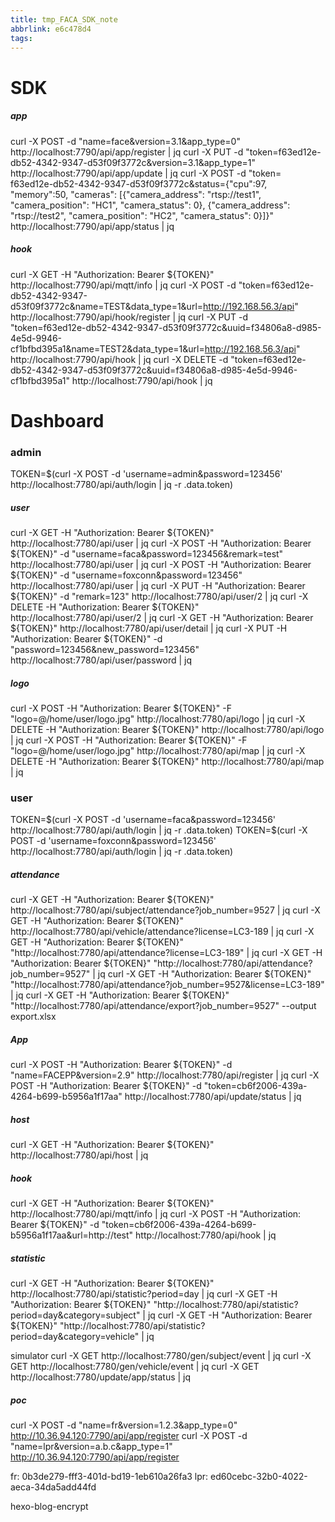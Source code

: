 ```yaml
---
title: tmp_FACA_SDK_note
abbrlink: e6c478d4
tags:
---
```

# SDK
##### app
curl -X POST -d "name=face&version=3.1&app_type=0" http://localhost:7790/api/app/register | jq
curl -X PUT -d "token=f63ed12e-db52-4342-9347-d53f09f3772c&version=3.1&app_type=1" http://localhost:7790/api/app/update | jq
curl -X POST -d "token= f63ed12e-db52-4342-9347-d53f09f3772c&status={\"cpu\":97, \"memory\":50, \"cameras\": [{\"camera_address\": \"rtsp://test1\", \"camera_position\": \"HC1\", \"camera_status\": 0}, {\"camera_address\": \"rtsp://test2\", \"camera_position\": \"HC2\", \"camera_status\": 0}]}" http://localhost:7790/api/app/status | jq

##### hook
curl -X GET -H "Authorization: Bearer ${TOKEN}" http://localhost:7790/api/mqtt/info | jq
curl -X POST -d "token=f63ed12e-db52-4342-9347-d53f09f3772c&name=TEST&data_type=1&url=http://192.168.56.3/api" http://localhost:7790/api/hook/register | jq
curl -X PUT -d "token=f63ed12e-db52-4342-9347-d53f09f3772c&uuid=f34806a8-d985-4e5d-9946-cf1bfbd395a1&name=TEST2&data_type=1&url=http://192.168.56.3/api" http://localhost:7790/api/hook | jq
curl -X DELETE -d "token=f63ed12e-db52-4342-9347-d53f09f3772c&uuid=f34806a8-d985-4e5d-9946-cf1bfbd395a1" http://localhost:7790/api/hook | jq

# Dashboard
### admin
TOKEN=$(curl -X POST -d 'username=admin&password=123456' http://localhost:7780/api/auth/login | jq -r .data.token)

##### user
curl -X GET -H "Authorization: Bearer ${TOKEN}" http://localhost:7780/api/user | jq
curl -X POST -H "Authorization: Bearer ${TOKEN}" -d "username=faca&password=123456&remark=test" http://localhost:7780/api/user | jq
curl -X POST -H "Authorization: Bearer ${TOKEN}" -d "username=foxconn&password=123456" http://localhost:7780/api/user | jq
curl -X PUT -H "Authorization: Bearer ${TOKEN}" -d "remark=123" http://localhost:7780/api/user/2 | jq
curl -X DELETE -H "Authorization: Bearer ${TOKEN}" http://localhost:7780/api/user/2 | jq
curl -X GET -H "Authorization: Bearer ${TOKEN}" http://localhost:7780/api/user/detail | jq
curl -X PUT -H "Authorization: Bearer ${TOKEN}" -d "password=123456&new_password=123456" http://localhost:7780/api/user/password | jq

##### logo
curl -X POST -H "Authorization: Bearer ${TOKEN}" -F "logo=@/home/user/logo.jpg" http://localhost:7780/api/logo | jq
curl -X DELETE -H "Authorization: Bearer ${TOKEN}" http://localhost:7780/api/logo | jq
curl -X POST -H "Authorization: Bearer ${TOKEN}" -F "logo=@/home/user/logo.jpg" http://localhost:7780/api/map | jq
curl -X DELETE -H "Authorization: Bearer ${TOKEN}" http://localhost:7780/api/map | jq

### user
TOKEN=$(curl -X POST -d 'username=faca&password=123456' http://localhost:7780/api/auth/login | jq -r .data.token)
TOKEN=$(curl -X POST -d 'username=foxconn&password=123456' http://localhost:7780/api/auth/login | jq -r .data.token)

##### attendance
curl -X GET -H "Authorization: Bearer ${TOKEN}" http://localhost:7780/api/subject/attendance?job_number=9527 | jq
curl -X GET -H "Authorization: Bearer ${TOKEN}" http://localhost:7780/api/vehicle/attendance?license=LC3-189 | jq
curl -X GET -H "Authorization: Bearer ${TOKEN}" "http://localhost:7780/api/attendance?license=LC3-189" | jq
curl -X GET -H "Authorization: Bearer ${TOKEN}" "http://localhost:7780/api/attendance?job_number=9527" | jq
curl -X GET -H "Authorization: Bearer ${TOKEN}" "http://localhost:7780/api/attendance?job_number=9527&license=LC3-189" | jq
curl -X GET -H "Authorization: Bearer ${TOKEN}" "http://localhost:7780/api/attendance/export?job_number=9527" --output export.xlsx

##### App
curl -X POST -H "Authorization: Bearer ${TOKEN}" -d "name=FACEPP&version=2.9" http://localhost:7780/api/register | jq
curl -X POST -H "Authorization: Bearer ${TOKEN}" -d "token=cb6f2006-439a-4264-b699-b5956a1f17aa" http://localhost:7780/api/update/status | jq

##### host
curl -X GET -H "Authorization: Bearer ${TOKEN}" http://localhost:7780/api/host | jq

##### hook
curl -X GET -H "Authorization: Bearer ${TOKEN}" http://localhost:7780/api/mqtt/info | jq
curl -X POST -H "Authorization: Bearer ${TOKEN}" -d "token=cb6f2006-439a-4264-b699-b5956a1f17aa&url=http://test" http://localhost:7780/api/hook | jq

##### statistic
curl -X GET -H "Authorization: Bearer ${TOKEN}" http://localhost:7780/api/statistic?period=day | jq
curl -X GET -H "Authorization: Bearer ${TOKEN}" "http://localhost:7780/api/statistic?period=day&category=subject" | jq
curl -X GET -H "Authorization: Bearer ${TOKEN}" "http://localhost:7780/api/statistic?period=day&category=vehicle" | jq

simulator
curl -X GET http://localhost:7780/gen/subject/event | jq
curl -X GET http://localhost:7780/gen/vehicle/event | jq
curl -X GET http://localhost:7780/update/app/status | jq


##### poc
curl -X POST -d "name=fr&version=1.2.3&app_type=0" http://10.36.94.120:7790/api/app/register
curl -X POST -d "name=lpr&version=a.b.c&app_type=1" http://10.36.94.120:7790/api/app/register

fr: 0b3de279-fff3-401d-bd19-1eb610a26fa3
lpr: ed60cebc-32b0-4022-aeca-34da5add44fd


hexo-blog-encrypt
